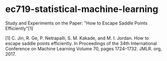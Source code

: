# ec719-statistical-machine-learning

Study and Experiments on the Paper: "How to Escape Saddle Points Efficiently"[1]

[1] C. Jin, R. Ge, P. Netrapalli, S. M. Kakade, and M. I. Jordan. How to escape saddle points efficiently. In Proceedings of the 34th International Conference on Machine Learning Volume 70, pages 1724–1732. JMLR. org, 2017.
